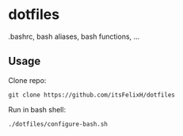 # dotfiles

.bashrc, bash aliases, bash functions, ...

## Usage

Clone repo:
```
git clone https://github.com/itsFelixH/dotfiles
```

Run in bash shell:
```
./dotfiles/configure-bash.sh
```